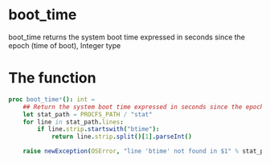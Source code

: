 # boot_time

boot_time returns the system boot time expressed in seconds since the epoch (time of boot), Integer type

# The function
```nim
proc boot_time*(): int =
    ## Return the system boot time expressed in seconds since the epoch, Integer type.
    let stat_path = PROCFS_PATH / "stat"
    for line in stat_path.lines:
        if line.strip.startswith("btime"):
            return line.strip.split()[1].parseInt()

    raise newException(OSError, "line 'btime' not found in $1" % stat_path)
```